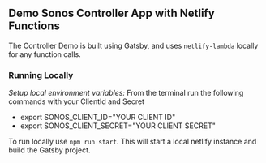 ## Demo Sonos Controller App with Netlify Functions

The Controller Demo is built using Gatsby, and uses `netlify-lambda` locally for any function calls.

### Running Locally
*Setup local environment variables:*
From the terminal run the following commands with your ClientId and Secret
* export SONOS_CLIENT_ID="YOUR CLIENT ID"
* export SONOS_CLIENT_SECRET="YOUR CLIENT SECRET"

To run locally use `npm run start`. This will start a local netlify instance and build the Gatsby project.
